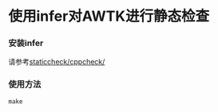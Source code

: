 # 使用infer对AWTK进行静态检查

### 安装infer

请参考[staticcheck/cppcheck/](https://fbinfer.com/)

### 使用方法

```
make
```


